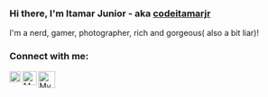 ### Hi there,   I'm Itamar Junior - aka [codeitamarjr][website]

 I'm a nerd, gamer, photographer, rich and gorgeous( also a bit liar)!

### Connect with me:
[<img align="left" alt="My Instagram" width= "20px" src="https://facebookbrand.com/wp-content/uploads/2021/03/Instagram_AppIcon_Aug2017.png?w=150&h=150" />][instagram]

[<img align="left" alt="My Linkedin" width= "25px" src="https://content.linkedin.com/content/dam/me/business/en-us/amp/brand-site/v2/bg/LI-Bug.svg.original.svg" />][linkedin]

[<img align="left" alt="My Youtube Channel" width= "30px" target="_blank" src="https://www.youtube.com/about/static/svgs/icons/brand-resources/YouTube_icon_full-color.svg" />][youtube]

<br/>
<br/>

[website]: https://www.itjunior.dev
[codeitamarjr]: https://github.com/codeitamarjr
[instagram]:https://www.instagram.com/it.jr/
[linkedin]:https://www.linkedin.com/in/itamarjr/
[youtube]:https://www.youtube.com/TIemDublin
